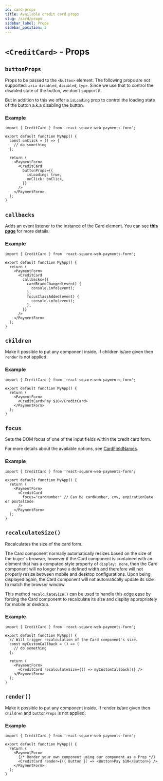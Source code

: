 ```yaml
---
id: card-props
title: Available credit card props
slug: /card/props
sidebar_label: Props
sidebar_position: 2
---
```


# `<CreditCard>` - Props

## `buttonProps`

Props to be passed to the `<button>` element. The following props are not supported: `aria-disabled`, `disabled`, `type`. Since we use that to control the disabled state of the button, we don't support it.

But in addition to this we offer a `isLoading` prop to control the loading state of the button a.k.a disabling the button.

### Example

```tsx
import { CreditCard } from 'react-square-web-payments-form';

export default function MyApp() {
  const onClick = () => {
    // do something
  };

  return (
    <PaymentForm>
      <CreditCard
        buttonProps={{
          isLoading: true,
          onClick: onClick,
        }}
      />
    </PaymentForm>
  );
}
```

## `callbacks`

Adds an event listener to the instance of the Card element. You can see [**this page**](/docs/card/callbacks) for more details.

### Example

```tsx
import { CreditCard } from 'react-square-web-payments-form';

export default function MyApp() {
  return (
    <PaymentForm>
      <CreditCard
        callbacks={{
          cardBrandChanged(event) {
            console.info(event);
          },
          focusClassAdded(event) {
            console.info(event);
          },
        }}
      />
    </PaymentForm>
  );
}
```

## `children`

Make it possible to put any component inside. If children is/are given then `render` is not applied.

### Example

```tsx
import { CreditCard } from 'react-square-web-payments-form';

export default function MyApp() {
  return (
    <PaymentForm>
      <CreditCard>Pay $10</CreditCard>
    </PaymentForm>
  );
}
```

## `focus`

Sets the DOM focus of one of the input fields within the credit card form.

For more details about the available options, see [CardFieldNames](https://developer.squareup.com/reference/sdks/web/payments/enums/CardFieldNames).

### Example

```tsx
import { CreditCard } from 'react-square-web-payments-form';

export default function MyApp() {
  return (
    <PaymentForm>
      <CreditCard
        focus="cardNumber" // Can be cardNumber, cvv, expirationDate or postalCode
      />
    </PaymentForm>
  );
}
```

## `recalculateSize()`

Recalculates the size of the card form.

The Card component normally automatically resizes based on the size of the buyer's browser, however if the Card component is contained with an element that has a computed style property of `display: none`, then the Card component will no longer have a defined width and therefore will not properly resize between mobile and desktop configurations. Upon being displayed again, the Card component will not automatically update its size to match the browser window.

This method `recalculateSize()` can be used to handle this edge case by forcing the Card component to recalculate its size and display appropriately for mobile or desktop.

### Example

```tsx
import { CreditCard } from 'react-square-web-payments-form';

export default function MyApp() {
  // Will trigger recalculation of the Card component's size.
  const myCustomCallback = () => {
    // do something
  };

  return (
    <PaymentForm>
      <CreditCard recalculateSize={() => myCustomCallback()} />
    </PaymentForm>
  );
}
```

## `render()`

Make it possible to put any component inside. If render is/are given then `children` and `buttonProps` is not applied.

### Example

```tsx
import { CreditCard } from 'react-square-web-payments-form';

export default function MyApp() {
  return (
    <PaymentForm>
      {/* Render your own component using our component as a Prop */}
      <CreditCard render={({ Button }) => <Button>Pay $10</Button>} />
    </PaymentForm>
  );
}
```
